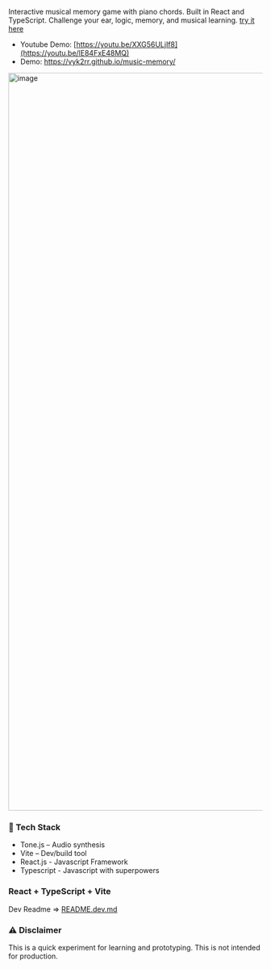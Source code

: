 Interactive musical memory game with piano chords. Built in React and TypeScript. Challenge your ear, logic, memory, and musical learning. <a href="https://vyk2rr.github.io/music-memory/">try it here</a>

- Youtube Demo: [https://youtu.be/XXG56ULjIf8](https://youtu.be/lE84FxE48MQ)
- Demo: https://vyk2rr.github.io/music-memory/

<a href="https://youtu.be/lE84FxE48MQ"><img width="1463" alt="image" src="https://github.com/user-attachments/assets/ac7b749d-ca88-4c07-95c6-dd45c8834aac" /></a>


### 🧰 Tech Stack
- Tone.js – Audio synthesis
- Vite – Dev/build tool
- React.js - Javascript Framework
- Typescript - Javascript with superpowers

### React + TypeScript + Vite
Dev Readme => <a href="https://github.com/vyk2rr/music-memory/blob/main/README.dev.md">README.dev.md</a>

### ⚠️ Disclaimer
This is a quick experiment for learning and prototyping.
This is not intended for production.
